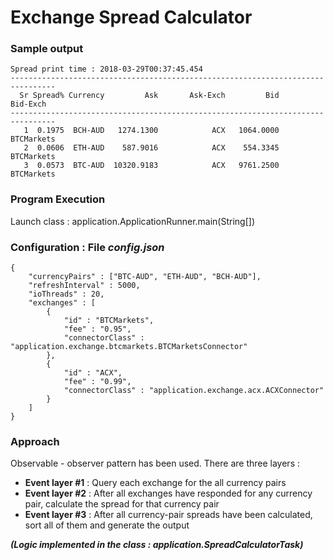 # Exchange Spread Calculator

### Sample output
```
Spread print time : 2018-03-29T00:37:45.454
--------------------------------------------------------------------------------
  Sr Spread% Currency         Ask       Ask-Exch         Bid       Bid-Exch
--------------------------------------------------------------------------------
   1  0.1975  BCH-AUD   1274.1300            ACX   1064.0000     BTCMarkets
   2  0.0606  ETH-AUD    587.9016            ACX    554.3345     BTCMarkets
   3  0.0573  BTC-AUD  10320.9183            ACX   9761.2500     BTCMarkets

```

### Program Execution
Launch class : application.ApplicationRunner.main(String[])

### Configuration : File *config.json*
```
{
	"currencyPairs" : ["BTC-AUD", "ETH-AUD", "BCH-AUD"],
	"refreshInterval" : 5000,
	"ioThreads" : 20,
	"exchanges" : [
		{
			"id" : "BTCMarkets",
			"fee" : "0.95",
			"connectorClass" : "application.exchange.btcmarkets.BTCMarketsConnector"
		},
		{
			"id" : "ACX",
			"fee" : "0.99",
			"connectorClass" : "application.exchange.acx.ACXConnector"
		}
	]
}
```

### Approach
Observable - observer pattern has been used.
There are three layers :
 - **Event layer #1** : Query each exchange for the all currency pairs
 - **Event layer #2** : After all exchanges have responded for any currency pair, calculate the spread for that currency pair
 -  **Event layer #3** : After all currency-pair spreads have been calculated, sort all of them and generate the output

 ___(Logic implemented in the class : application.SpreadCalculatorTask)___